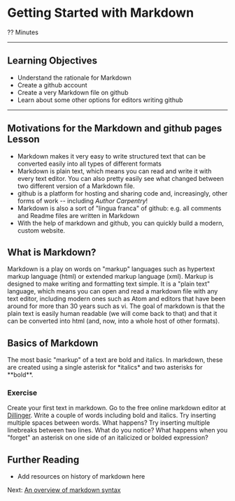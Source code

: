 #  Getting Started with Markdown
?? Minutes

-------------------------

## Learning Objectives

* Understand the rationale for Markdown
* Create a github account
* Create a very Markdown file on github
* Learn about some other options for editors writing github

----------------------------------------------------

## Motivations for the Markdown and github pages Lesson
* Markdown makes it very easy to write structured text that can be converted easily into all types of different formats
* Markdown is plain text, which means you can read and write it with every text editor. You can also pretty easily see what changed between two different version of a Markdown file.
* github is a platform for hosting and sharing code and, increasingly, other forms of work -- including *Author Carpentry*!
* Markdown is also a sort of "lingua franca" of github: e.g. all comments and Readme files are written in Markdown
* With the help of markdown and github, you can quickly build a modern, custom website.


## What is Markdown?
Markdown is a play on words on "markup" languages such as hypertext markup language (html) or extended markup language (xml). Markup is designed to make writing and formatting text simple. It is a "plain text" language, which means you can open and read a markdown file with any text editor, including modern ones such as Atom and editors that have been around for more than 30 years such as vi. The goal of markdown is that the plain text is easily human readable (we will come back to that) and that it can be converted into html (and, now, into a whole host of other formats).

## Basics of Markdown

The most basic "markup" of a text are bold and italics. In markdown, these are created using a single asterisk for \*italics\*  and two asterisks for \*\*bold\*\*.

### Exercise

Create your first text in markdown. Go to the free online markdown editor at [Dillinger](http://dillinger.io/). Write a couple of words including bold and italics. Try inserting multiple spaces between words. What happens? Try inserting multiple linebreaks between two lines. What do you notice?
What happens when you "forget" an asterisk on one side of an italicized or bolded expression?


## Further Reading
- Add resources on history of markdown here



Next: [An overview of markdown syntax](01-markdown-syntax.html)
